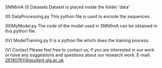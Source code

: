 SNN6mA
(I) Datasets
Dataset is placed inside the folder 'data'

(II) DataProcessing.py
This python file is used to encode the sequences.

(III)MyModel.py
The code of the model used in SNN6mA can be obtained in this python file.

(IV) ModelTraining.py
It is a python file which does the training process.

(V) Contact
Please feel free to contact us, if you are interested in our work or have any suggestions and questions about our research work. E-mail: 2618076Y@student.gla.ac.uk
